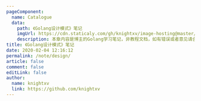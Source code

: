 ```yaml
---
pageComponent:
  name: Catalogue
  data:
    path: 《Golang设计模式》笔记
    imgUrl: https://cdn.staticaly.com/gh/knightxv/image-hosting@master/20230116/u=1615111438,436253708&fm=253&fmt=auto&app=138&f=JPEG.69ckb9q5pv40.webp
    description: 本章内容是博主的Golang学习笔记，非教程文档，如有错误或者意见请合理交流。
title: 《Golang设计模式》笔记
date: 2020-02-04 12:16:12
permalink: /note/design/
article: false
comment: false
editLink: false
author:
  name: knightxv
  link: https://github.com/knightxv
---
```

